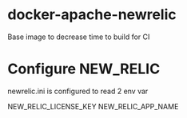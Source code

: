 # docker-apache-newrelic
Base image to decrease time to build for CI

# Configure NEW_RELIC

newrelic.ini is configured to read 2 env var

NEW_RELIC_LICENSE_KEY
NEW_RELIC_APP_NAME
